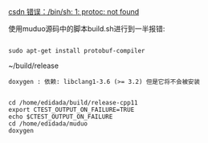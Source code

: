 [csdn 错误：/bin/sh: 1: protoc: not found](https://blog.csdn.net/zhangxiao93/article/details/51768899)


使用muduo源码中的脚本build.sh进行到一半报错:

```shell

sudo apt-get install protobuf-compiler

```

~/build/release

`doxygen : 依赖: libclang1-3.6 (>= 3.2) 但是它将不会被安装`


```shell

cd /home/edidada/build/release-cpp11
export CTEST_OUTPUT_ON_FAILURE=TRUE
echo $CTEST_OUTPUT_ON_FAILURE
cd /home/edidada/muduo
doxygen

```

